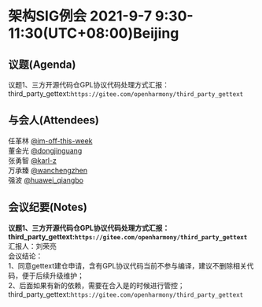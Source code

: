 # 架构SIG例会 2021-9-7 9:30-11:30(UTC+08:00)Beijing

## 议题(Agenda)

议题1、三方开源代码仓GPL协议代码处理方式汇报：
third_party_gettext:`https://gitee.com/openharmony/third_party_gettext`  

## 与会人(Attendees)

任革林 [@im-off-this-week](https://gitee.com/im-off-this-week)  
董金光 [@dongjinguang](https://gitee.com/dongjinguang)  
张勇智 [@karl-z](https://gitee.com/karl-z)  
万承臻 [@wanchengzhen](https://gitee.com/wanchengzhen)  
强波   [@huawei_qiangbo](https://gitee.com/huawei_qiangbo)  

## 会议纪要(Notes)

**议题1、三方开源代码仓GPL协议代码处理方式汇报：third_party_gettext:`https://gitee.com/openharmony/third_party_gettext`**  
汇报人：刘荣亮  
会议结论：  
1、同意gettext建仓申请，含有GPL协议代码当前不参与编译，建议不删除相关代码，便于后续升级维护；  
2、后面如果有新的依赖，需要在合入是的时候进行管控；  
third_party_gettext:`https://gitee.com/openharmony/third_party_gettext`  
